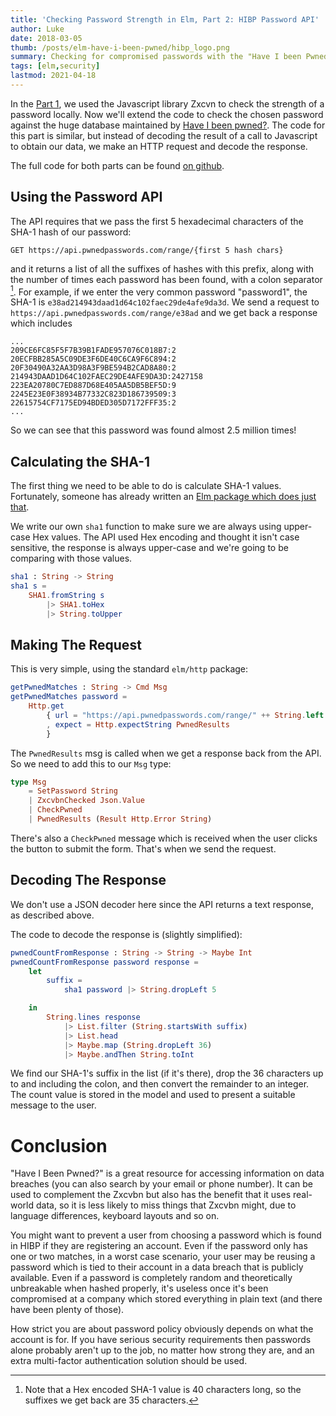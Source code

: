 ```yaml
---
title: 'Checking Password Strength in Elm, Part 2: HIBP Password API'
author: Luke
date: 2018-03-05
thumb: /posts/elm-have-i-been-pwned/hibp_logo.png
summary: Checking for compromised passwords with the "Have I been Pwned" API.
tags: [elm,security]
lastmod: 2021-04-18
---
```


In the [Part 1](/posts/elm-zxcvbn), we used the Javascript library Zxcvn to check the strength of a password locally. Now we'll extend the code to check the chosen password against the huge database maintained by [Have I been pwned?](https://haveibeenpwned.com). The code for this part is similar, but instead of decoding the result of a call to Javascript to obtain our data, we make an HTTP request and decode the response.

The full code for both parts can be found [on github](https://github.com/tekul/elm-password-check).


<div class="w-2/3 px-10 py-10 border rounded-md shadow mx-auto">
<div id="app"></div>
</div>
<script src="/posts/elm-zxcvbn/app.js"></script>
<script>
    var app = Elm.Main.init({
      node: document.getElementById('app'),
      flags: {}
    });
    app.ports.checkPassword.subscribe(function(password) {
        var report = zxcvbn(password);
        app.ports.passwordChecked.send(report);
    });
</script>
<script async src="/js/zxcvbn.js"></script>

## Using the Password API

The API requires that we pass the first 5 hexadecimal characters of the SHA-1 hash of our password:

```
GET https://api.pwnedpasswords.com/range/{first 5 hash chars}
```

and it returns a list of all the suffixes of hashes with this prefix, along with the number of times each password has been found, with a colon separator [^sha-length]. For example, if we enter the very common password "password1", the SHA-1 is `e38ad214943daad1d64c102faec29de4afe9da3d`. We send a request to `https://api.pwnedpasswords.com/range/e38ad` and we get back a response which includes

[^sha-length]: Note that a Hex encoded SHA-1 value is 40 characters long, so the suffixes we get back are 35 characters.

```
...
209CE6FC85F5F7B39B1FADE957076C018B7:2
20ECFBB285A5C09DE3F6DE40C6CA9F6C894:2
20F30490A32AA3D98A3F9BE594B2CAD8A80:2
214943DAAD1D64C102FAEC29DE4AFE9DA3D:2427158
223EA20780C7ED887D68E405AA5DB5BEF5D:9
2245E23E0F38934B77332C823D186739509:3
22615754CF7175ED94BDED305D7172FFF35:2
...
```

So we can see that this password was found almost 2.5 million times!

## Calculating the SHA-1

The first thing we need to be able to do is calculate SHA-1 values. Fortunately, someone has already written an [Elm package which does just that](https://package.elm-lang.org/packages/TSFoster/elm-sha1/latest/).

We write our own `sha1` function to make sure we are always using upper-case Hex values. The API used Hex encoding and thought it isn't case sensitive, the response is always upper-case and we're going to be comparing with those values.

``` elm
sha1 : String -> String
sha1 s =
    SHA1.fromString s
        |> SHA1.toHex
        |> String.toUpper
```

## Making The Request

This is very simple, using the standard `elm/http` package:

``` elm
getPwnedMatches : String -> Cmd Msg
getPwnedMatches password =
    Http.get
        { url = "https://api.pwnedpasswords.com/range/" ++ String.left 5 (sha1 password)
        , expect = Http.expectString PwnedResults
        }
```

The `PwnedResults` msg is called when we get a response back from the API. So we need to add this to our `Msg` type:

``` elm
type Msg
    = SetPassword String
    | ZxcvbnChecked Json.Value
    | CheckPwned
    | PwnedResults (Result Http.Error String)
```

There's also a `CheckPwned` message which is received when the user clicks the button to submit the form. That's when we send the request.


## Decoding The Response

We don't use a JSON decoder here since the API returns a text response, as described above.

The code to decode the response is (slightly simplified):

``` elm
pwnedCountFromResponse : String -> String -> Maybe Int
pwnedCountFromResponse password response =
    let
        suffix =
            sha1 password |> String.dropLeft 5

    in
        String.lines response
            |> List.filter (String.startsWith suffix)
            |> List.head
            |> Maybe.map (String.dropLeft 36)
            |> Maybe.andThen String.toInt
```

We find our SHA-1's suffix in the list (if it's there), drop the 36 characters up to and including the colon, and then convert the remainder to an integer. The count value is stored in the model and used to present a suitable message to the user.


# Conclusion

"Have I Been Pwned?" is a great resource for accessing information on data breaches (you can also search by your email or phone number). It can be used to complement the Zxcvbn but also has the benefit that it uses real-world data, so it is less likely to miss things that Zxcvbn might, due to language differences, keyboard layouts and so on.

You might want to prevent a user from choosing a password which is found in HIBP if they are registering an account. Even if the password only has one or two matches, in a worst case scenario, your user may be reusing a password which is tied to their account in a data breach that is publicly available. Even if a password is completely random and theoretically unbreakable when hashed properly, it's useless once it's been compromised at a company which stored everything in plain text (and there have been plenty of those).

How strict you are about password policy obviously depends on what the account is for. If you have serious security requirements then passwords alone probably aren't up to the job, no matter how strong they are, and an extra multi-factor authentication solution should be used.
